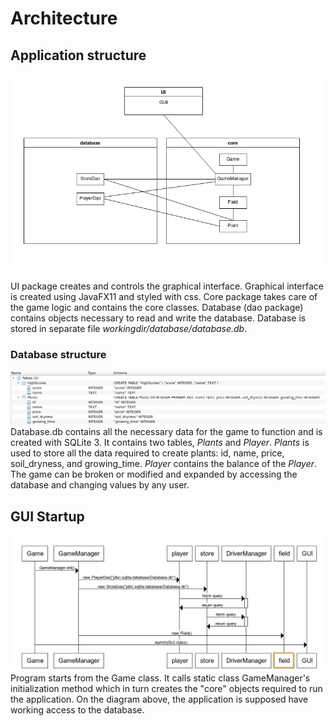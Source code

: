 # Architecture
## Application structure
![Class Diagram](./class_diagram.png)

UI package creates and controls the graphical interface. Graphical interface is created using JavaFX11 and styled with css. Core package takes care of the game logic and contains the core classes. Database (dao package) contains objects necessary to read and write the database. Database is stored in separate file *workingdir/database/database.db*.

### Database structure
![Database](./database.png)
Database.db contains all the necessary data for the game to function and is created with SQLite 3. It contains two tables, *Plants* and *Player*. *Plants* is used to store all the data required to create plants: id, name, price, soil_dryness, and growing_time. *Player* contains the balance of the *Player*. The game can be broken or modified and expanded by accessing the database and changing values by any user.

## GUI Startup
![Startup Diagram](./startup.png)\
Program starts from the Game class. It calls static class GameManager's initialization method which in turn creates the "core" objects required to run the application. On the diagram above, the application is supposed have working access to the database.
